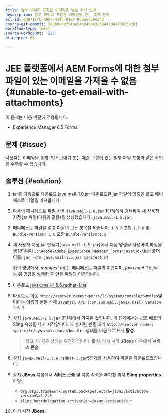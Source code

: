 ```yaml
---
title: 첨부 파일이 포함된 이메일을 받는 추가 단계
description: 첨부 파일이 포함된 이메일을 받는 추가 단계
exl-id: 0d0713fb-d95a-4a95-91ef-9cdaea30e343
source-git-commit: 2e9b9c40f54aa54a946e4320341ed4a760c56fd1
workflow-type: tm+mt
source-wordcount: '226'
ht-degree: 0%

---
```


# JEE 플랫폼에서 AEM Forms에 대한 첨부 파일이 있는 이메일을 가져올 수 없음{#unable-to-get-email-with-attachments}

이 문제는 다음 버전에 적용됩니다.
* Experience Manager 6.5 Forms

## 문제 {#issue}

사용자는 이메일을 통해 PDF 보내기 또는 제출 구성이 있는 첨부 파일 포함과 같은 작업을 수행할 수 없습니다.

## 솔루션 {#solution}

1. jar를 다음으로 다운로드 [java.mail-1.0.jar](/help/forms/using/java.mail-1.0.jar) 다운로드한 jar 파일의 압축을 풀고 매니페스트 파일을 가져옵니다.

1. 다음의 매니페스트 파일 사용 `java.mail-1.0.jar` 1단계에서 검색하여 새 사용자 지정 jar 파일(다음과 같음)을 생성했습니다. `java.mail-1.5.jar`.

1. 매니페스트 파일을 열고 다음의 모든 항목을 바꿉니다. `1.5.0` 포함 `1.5.6` 및 `Bundle-Version: 1.0` 포함 `Bundle-Version:1.5`

1. 새 사용자 지정 jar 만들기(`java.mail-1.5.jar`)에서 다음 명령을 사용하여 파일을 생성합니다 `C:\Adobe\Adobe_Experience_Manager_Forms\java\jdk\bin` 폴더 이름:
   `jar -cfm java.mail-1.5.jar manifest.mf`

   위의 명령에서, *manifest.mf* 는 매니페스트 파일의 이름이며, *java.mail-1.5.jar* 는 위 명령을 실행한 후 만들 파일의 이름입니다.

1. 다운로드 [javax.mail-1.5.6.redhat-1.jar](https://mvnrepository.com/artifact/com.sun.mail/javax.mail/1.5.6.redhat-1).

1. 다음으로 이동 `http://<server name>:<port>/lc/system/console/bundles`및 이라는 이름의 번들 삭제 `JavaMail API (com.sun.mail.javax.mail) version 1.6.2`.

1. 설치 `java.mail-1.5.jar` 3단계에서 가져온 것입니다.  이 단계에서는 JEE 배포의 Sling 속성을 다시 시작합니다. 에 설치된 번들 대기 `http://<server name>:<port>/lc/system/console/bundles` 상태를 다음으로 표시 **활성**.

   >참고: 이 경우 상태는 여전히 입니다. **활성**, 다시 시작   **JBoss** 다음에서 **서비스 콘솔**.


1. 설치 `javax.mail-1.5.6.redhat-1.jar`5단계를 사용하여 파일을 다운로드했습니다.

1. 중지 **JBoss** 다음에서 **서비스 콘솔** 및 다음 속성을 추가할 위치 **Sling.properties** 파일:
   * `org.osgi.framework.system.packages.extra=javax.activation; version\=1.2.0`
   * `sling.bootdelegation.activation=javax.activation.*`

1. 다시 시작 **JBoss**.
